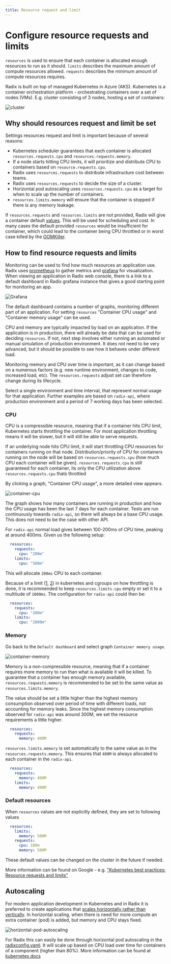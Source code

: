 ```yaml
---
title: Resource request and limit
---
```

# Configure resource requests and limits

`resources` is used to ensure that each container is allocated enough resources to run as it should. `limits` describes the maximum amount of compute resources allowed. `requests` describes the minimum amount of compute resources requires.

Radix is built on top of managed Kubernetes in Azure (AKS). Kubernetes is a container orchestration platform - orchestrating containers over a set of nodes (VMs). E.g. cluster consisting of 3 nodes, hosting a set of containers:

![cluster](./cluster.png)

## Why should resources request and limit be set

Settings resources request and limit is important because of several reasons:

- Kubernetes scheduler guarantees that each container is allocated `resources.requests.cpu` and `resources.requests.memory`.
- If a node starts hitting CPU limits, it will prioritize and distribute CPU to containers based on `resource.requests.cpu`.
- Radix uses `resources.requests` to distribute infrastructure cost between teams.
- Radix uses `resources.requests` to decide the size of a cluster.
- Horizontal pod autoscaling uses `resources.requests.cpu` as a target for when to scale up the number of containers.
- `resources.limits.memory` will ensure that the container is stopped if there is any memory leakage.

If `resources.requests` and `resources.limits` are not provided, Radix will give a container default [values](https://github.com/equinor/radix-operator/blob/master/charts/radix-operator/values.yaml#L24). This will be used for scheduling and cost. In many cases the default provided `resources` would be insufficient for container, which could lead to the container being CPU throttled or in worst case killed by the [OOMKiller](https://docs.memset.com/other/linux-s-oom-process-killer).

## How to find resource requests and limits

Monitoring can be used to find how much resources an application use. Radix uses [prometheus](https://prometheus.io/) to gather metrics and [grafana](https://grafana.com/) for visualization. When viewing an application in Radix web console, there is a link to a default dashboard in Radix grafana instance that gives a good starting point for monitoring an app.

![Grafana](./link-to-grafana.png)

The default dashboard contains a number of graphs, monitoring different part of an application. For setting `resources` "Container CPU usage" and "Container memory usage" can be used.

CPU and memory are typically impacted by load on an application. If the application is in production, there will already be data that can be used for deciding `resources`. If not, next step involves either running an automated or manual simulation of production environment. It does not need to be very advanced, but it should be possible to see how it behaves under different load.

Monitoring memory and CPU over time is important, as it can change based on a numerous factors (e.g. new runtime environment, changes to code, increased load, etc). The `resources.requests` adjust set can therefore change during its lifecycle.

Select a single environment and time interval, that represent normal usage for that application. Further examples are based on `radix-api`, where production environment and a period of 7 working days has been selected.

### CPU

CPU is a compressible resource, meaning that if a container hits CPU limit, Kubernetes starts throttling the container. For most application throttling means it will be slower, but it will still be able to serve requests.

If an underlying node hits CPU limit, it will start throttling CPU resources for containers running on that node. Distribution/priority of CPU for containers running on the node will be based on `resources.requests.cpu` (how much CPU each container will be given). `resources.requests.cpu` is still guaranteed for each container, its only the CPU utilization above `resources.requests.cpu` thats throttled

By clicking a graph, "Container CPU usage", a more detailed view appears.

![container-cpu](./container-cpu.png)

The graph shows how many containers are running in production and how the CPU usage has been the last 7 days for each container. Tests are run continuously towards `radix-api`, so there will always be a base CPU usage. This does not need to be the case with other API.

For `radix-api` normal load gives between 100-200ms of CPU time, peaking at around 400ms. Given us the following setup:

```yaml
  resources:
    requests:
      cpu: "200m"
    limits:
      cpu: "500m"
```

This will allocate `200ms` CPU to each container.  

Because of a limit ([1](https://www.youtube.com/watch?v=eBChCFD9hfs), [2](https://engineering.indeedblog.com/blog/2019/12/unthrottled-fixing-cpu-limits-in-the-cloud/)) in kubernetes and cgroups on how throttling is done, it is recommended to keep `resources.limits.cpu` empty or set it to a multitude of `1000ms`. The configuration for `radix-api` could then be:

```yaml
  resources:
    requests:
      cpu: "200m"
    limits:
      cpu: "2000m"
```

### Memory

Go back to the `Default dashboard` and select graph `Container memory usage`.

![container-memory](./container-memory.png)

Memory is a non-compressible resource, meaning that if a container requires more memory to run than what is available it will be killed. To guarantee that a container has enough memory available, `resources.requests.memory` is recommended to be set to the same value as `resources.limits.memory`.

The value should be set a little higher than the highest memory consumption observed over period of time with different loads, not accounting for memory leaks. Since the highest memory consumption observed for `radix-api` was around 300M, we set the resource requirements a little higher.

```yaml
  resources:
    requests:
      memory: 400M
```
`resources.limits.memory` is set automatically to the same value as in the `resources.requests.memory`. This ensures that `400M` is always allocated to each container in the `radix-api`.

```yaml
  resources:
    requests:
      memory: 400M
    limits:
      memory: 400M
```

### Default resources

When `resources` values are not explicitly defined, they are set to following values
```yaml
  resources:
    limits:
      memory: 500M
    requests:
      cpu: 100m
      memory: 500M
```
These default values can be changed on the cluster in the future if needed.

More information can be found on Google - e.g. ["Kubernetes best practices: Resource requests and limits"](https://cloud.google.com/blog/products/gcp/kubernetes-best-practices-resource-requests-and-limits)

## Autoscaling

For modern application development in Kubernetes and in Radix it is preferred to create applications that [scales horizontally rather than vertically](https://www.missioncloud.com/blog/horizontal-vs-vertical-scaling-which-is-right-for-your-app). In horizontal scaling, when there is need for more compute an extra container (pod) is added, but memory and CPU stays fixed.

![horizontal-pod-autoscaling](./horizontal-pod-autoscaling.png)

For Radix this can easily be done through horizontal pod autoscaling in the [radixconfig.yaml](https://www.radix.equinor.com/docs/reference-radix-config/#horizontalscaling). It will scale up based on CPU load over time for containers of a component (higher than 80%). More information can be found at [kubernetes docs](https://kubernetes.io/docs/tasks/run-application/horizontal-pod-autoscale/)
